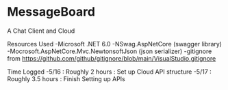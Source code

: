 # MessageBoard
A Chat Client and Cloud


Resources Used
-Microsoft .NET 6.0
-NSwag.AspNetCore (swagger library)
-Mocrosoft.AspNetCore.Mvc.NewtonsoftJson (json serializer)
-gitignore from https://github.com/github/gitignore/blob/main/VisualStudio.gitignore


Time Logged
-5/16 : Roughly 2 hours : Set up Cloud API structure
-5/17 : Roughly 3.5 hours : Finish Setting up APIs